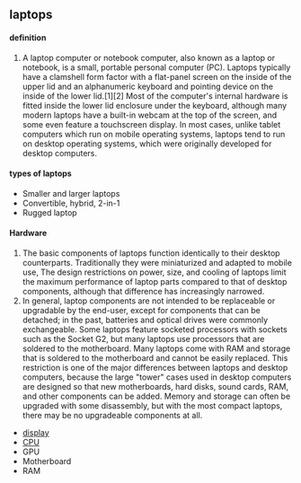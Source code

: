 ## laptops

#### definition

1. A laptop computer or notebook computer, also known as a laptop or notebook, is a small, portable personal computer (PC). Laptops typically have a clamshell form factor with a flat-panel screen on the inside of the upper lid and an alphanumeric keyboard and pointing device on the inside of the lower lid.[1][2] Most of the computer's internal hardware is fitted inside the lower lid enclosure under the keyboard, although many modern laptops have a built-in webcam at the top of the screen, and some even feature a touchscreen display. In most cases, unlike tablet computers which run on mobile operating systems, laptops tend to run on desktop operating systems, which were originally developed for desktop computers.

#### types of laptops

* Smaller and larger laptops
* Convertible, hybrid, 2-in-1
* Rugged laptop

#### Hardware

1. The basic components of laptops function identically to their desktop counterparts. Traditionally they were miniaturized and adapted to mobile use, The design restrictions on power, size, and cooling of laptops limit the maximum performance of laptop parts compared to that of desktop components, although that difference has increasingly narrowed.
2. In general, laptop components are not intended to be replaceable or upgradable by the end-user, except for components that can be detached; in the past, batteries and optical drives were commonly exchangeable. Some laptops feature socketed processors with sockets such as the Socket G2, but many laptops use processors that are soldered to the motherboard. Many laptops come with RAM and storage that is soldered to the motherboard and cannot be easily replaced. This restriction is one of the major differences between laptops and desktop computers, because the large "tower" cases used in desktop computers are designed so that new motherboards, hard disks, sound cards, RAM, and other components can be added. Memory and storage can often be upgraded with some disassembly, but with the most compact laptops, there may be no upgradeable components at all.
* [display](https://en.wikipedia.org/wiki/Laptop#:~:text=Screen%20technology,Samsung%20Display.)
* [CPU](https://en.wikipedia.org/wiki/Laptop#:~:text=Central%20processing%20unit,operating%20temperature%20increase.)
* GPU
* Motherboard
* RAM